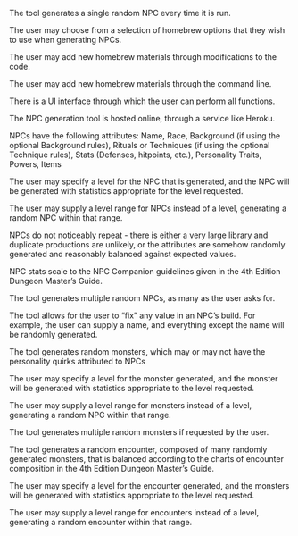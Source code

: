 The tool generates a single random NPC every time it is run.

The user may choose from a selection of homebrew options that they wish to use when generating NPCs.

The user may add new homebrew materials through modifications to the code.

The user may add new homebrew materials through the command line.

There is a UI interface through which the user can perform all functions.

The NPC generation tool is hosted online, through a service like Heroku.

NPCs have the following attributes: Name, Race, Background (if using the optional Background rules), Rituals or Techniques (if using the optional Technique rules), Stats (Defenses, hitpoints, etc.), Personality Traits, Powers, Items

The user may specify a level for the NPC that is generated, and the NPC will be generated with statistics appropriate for the level requested.

The user may supply a level range for NPCs instead of a level, generating a random NPC within that range.

NPCs do not noticeably repeat - there is either a very large library and duplicate productions are unlikely, or the attributes are somehow randomly generated and reasonably balanced against expected values.

NPC stats scale to the NPC Companion guidelines given in the 4th Edition Dungeon Master’s Guide.

The tool generates multiple random NPCs, as many as the user asks for.

The tool allows for the user to “fix” any value in an NPC’s build. For example, the user can supply a name, and everything except the name will be randomly generated.

The tool generates random monsters, which may or may not have the personality quirks attributed to NPCs

The user may specify a level for the monster generated, and the monster will be generated with statistics appropriate to the level requested.

The user may supply a level range for monsters instead of a level, generating a random NPC within that range.

The tool generates multiple random monsters if requested by the user.

The tool generates a random encounter, composed of many randomly generated monsters, that is balanced according to the charts of encounter composition in the 4th Edition Dungeon Master’s Guide.

The user may specify a level for the encounter generated, and the monsters will be generated with statistics appropriate to the level requested.

The user may supply a level range for encounters instead of a level, generating a random encounter within that range.

